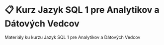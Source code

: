 # 📋 Kurz Jazyk SQL 1 pre Analytikov a Dátových Vedcov
Materiály ku kurzu Jazyk SQL 1 pre Analytikov a Dátových Vedcov

